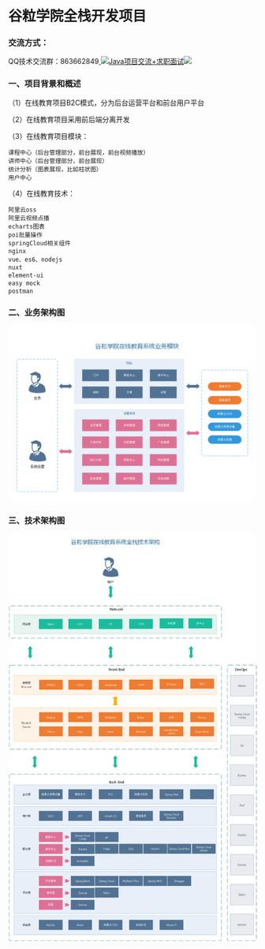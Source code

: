 # 谷粒学院全栈开发项目

### 交流方式：

QQ技术交流群：863662849<a target="_blank" href="https://qm.qq.com/cgi-bin/qm/qr?k=9yLlyD1dRBL97xmBKw43zRt0-6xg8ohb&jump_from=webapi">
<img border="0" src="//pub.idqqimg.com/wpa/images/group.png" alt="Java项目交流+求职面试" title="Java项目交流+求职面试"></a><a target="_blank" href="http://mail.qq.com/cgi-bin/qm_share?t=qm_mailme&email=f0hLSE9OTkdHTT8ODlEcEBI" style="text-decoration:none;"><img src="http://rescdn.qqmail.com/zh_CN/htmledition/images/function/qm_open/ico_mailme_02.png"/></a>

### 一、项目背景和概述

（1）在线教育项目B2C模式，分为后台运营平台和前台用户平台

（2）在线教育项目采用前后端分离开发

（3）在线教育项目模块：

    课程中心（后台管理部分，前台展现，前台视频播放）
    讲师中心（后台管理部分，前台展现）
    统计分析（图表展现，比如柱状图）
    用户中心

（4）在线教育技术：

    阿里云oss
    阿里云视频点播
    echarts图表
    poi批量操作
    springCloud相关组件
    nginx    
    vue、es6、nodejs
    nuxt
    element-ui
    easy mock
    postman

### 二、业务架构图

![](.doc/谷粒学院业务架构.png)

### 三、技术架构图
![](.doc/谷粒学院技术架构.png)
